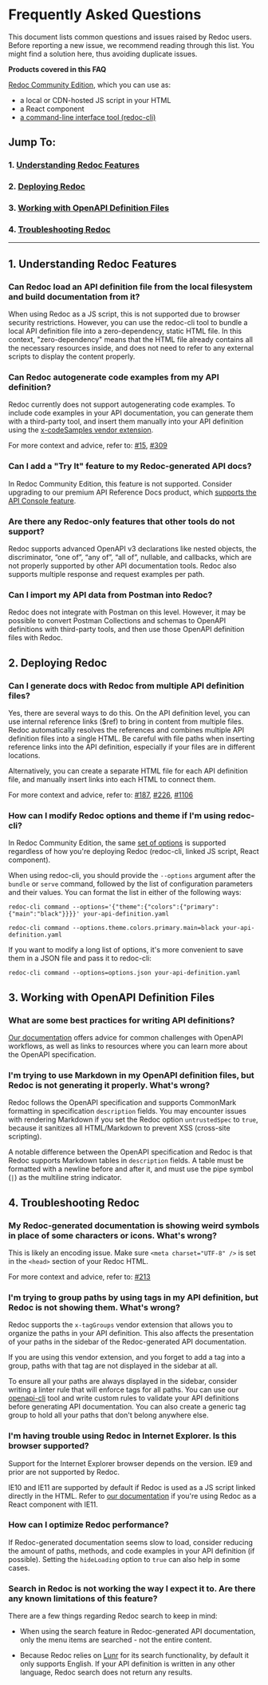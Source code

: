 # Frequently Asked Questions

This document lists common questions and issues raised by Redoc users. 
Before reporting a new issue, we recommend reading through this list. You might find a solution here, thus avoiding duplicate issues.

**Products covered in this FAQ**

[Redoc Community Edition](https://redoc.ly/redoc), which you can use as:

  - a local or CDN-hosted JS script in your HTML
  - a React component
  - [a command-line interface tool (redoc-cli)](https://github.com/Redocly/redoc/blob/master/cli/README.md)


## Jump To:

### 1. [Understanding Redoc Features](#1-understanding-redoc-features-1)

### 2. [Deploying Redoc](#2-deploying-redoc-1)

### 3. [Working with OpenAPI Definition Files](#3-working-with-openapi-definition-files-1)

### 4. [Troubleshooting Redoc](#4-troubleshooting-redoc-1)


----


## 1. Understanding Redoc Features


### Can Redoc load an API definition file from the local filesystem and build documentation from it?

When using Redoc as a JS script, this is not supported due to browser security restrictions. 
However, you can use the redoc-cli tool to bundle a local API definition file into a zero-dependency, static HTML file.
In this context, "zero-dependency" means that the HTML file already contains all the necessary resources inside, and does not need to refer to any
external scripts to display the content properly.


### Can Redoc autogenerate code examples from my API definition?

Redoc currently does not support autogenerating code examples. To include code examples in your API documentation,
you can generate them with a third-party tool, and insert them manually into your API definition using the 
[x-codeSamples vendor extension](https://github.com/Redocly/redoc/blob/master/docs/redoc-vendor-extensions.md#x-codeSamples). 

For more context and advice, refer to: [#15](https://github.com/Redocly/redoc/issues/15), [#309](https://github.com/Redocly/redoc/issues/309)


### Can I add a "Try It" feature to my Redoc-generated API docs?

In Redoc Community Edition, this feature is not supported. Consider upgrading to our premium API Reference Docs product, 
which [supports the API Console feature](https://redoc.ly/docs/api-reference-docs/console-overview/).


### Are there any Redoc-only features that other tools do not support?

Redoc supports advanced OpenAPI v3 declarations like nested objects, the discriminator, “one of”, “any of”, “all of”, nullable, and callbacks, which are not properly supported by other API documentation tools. Redoc also supports multiple response and request examples per path.


### Can I import my API data from Postman into Redoc?

Redoc does not integrate with Postman on this level. However, it may be possible to convert Postman Collections and schemas to OpenAPI definitions with third-party tools, and then use those OpenAPI definition files with Redoc.


## 2. Deploying Redoc


### Can I generate docs with Redoc from multiple API definition files?

Yes, there are several ways to do this. On the API definition level, you can use internal reference links ($ref) to bring in content from multiple files. Redoc automatically resolves the references and combines multiple API definition files into a single HTML. Be careful with file paths when inserting reference links into the API definition, especially if your files are in different locations.

Alternatively, you can create a separate HTML file for each API definition file, and manually insert links into each HTML to connect them.

For more context and advice, refer to: [#187](https://github.com/Redocly/redoc/issues/187), [#226](https://github.com/Redocly/redoc/issues/226), 
[#1106](https://github.com/Redocly/redoc/issues/1106)


### How can I modify Redoc options and theme if I'm using redoc-cli?

In Redoc Community Edition, the same [set of options](https://github.com/Redocly/redoc#redoc-options-object) is supported regardless of how you're deploying Redoc (redoc-cli, linked JS script, React component).

When using redoc-cli, you should provide the `--options` argument after the `bundle` or `serve` command, followed by the list of configuration parameters and their values. You can format the list in either of the following ways:

`redoc-cli command --options='{"theme":{"colors":{"primary":{"main":"black"}}}}' your-api-definition.yaml`

`redoc-cli command --options.theme.colors.primary.main=black your-api-definition.yaml`

If you want to modify a long list of options, it's more convenient to save them in a JSON file and pass it to redoc-cli:

`redoc-cli command --options=options.json your-api-definition.yaml`


## 3. Working with OpenAPI Definition Files

### What are some best practices for writing API definitions?

[Our documentation](https://redoc.ly/docs/resources/openapi-decisions/) offers advice for common challenges with OpenAPI workflows, 
as well as links to resources where you can learn more about the OpenAPI specification.

### I'm trying to use Markdown in my OpenAPI definition files, but Redoc is not generating it properly. What's wrong?

Redoc follows the OpenAPI specification and supports CommonMark formatting in specification `description` fields. You may encounter issues with rendering
Markdown if you set the Redoc option `untrustedSpec` to `true`, because it sanitizes all HTML/Markdown to prevent XSS (cross-site scripting).

A notable difference between the OpenAPI specification and Redoc is that Redoc supports Markdown tables in `description` fields. A table must be formatted with a
newline before and after it, and must use the pipe symbol (`|`) as the multiline string indicator.


## 4. Troubleshooting Redoc


### My Redoc-generated documentation is showing weird symbols in place of some characters or icons. What's wrong?

This is likely an encoding issue. Make sure `<meta charset="UTF-8" />` is set in the `<head>` section of your Redoc HTML.

For more context and advice, refer to: [#213](https://github.com/Redocly/redoc/issues/213)


### I'm trying to group paths by using tags in my API definition, but Redoc is not showing them. What's wrong?

Redoc supports the `x-tagGroups` vendor extension that allows you to organize the paths in your API definition. This also affects the presentation of 
your paths in the sidebar of the Redoc-generated API documentation. 

If you are using this vendor extension, and you forget to add a tag into a group, paths with that tag are not displayed in the sidebar at all.

To ensure all your paths are always displayed in the sidebar, consider writing a linter rule that will enforce tags for all paths. 
You can use our [openapi-cli](https://github.com/Redocly/openapi-cli) tool and write custom rules to validate your API definitions before generating API documentation. You can also create a generic tag group to hold all your paths that don't belong anywhere else. 


### I'm having trouble using Redoc in Internet Explorer. Is this browser supported?

Support for the Internet Explorer browser depends on the version. IE9 and prior are not supported by Redoc.

IE10 and IE11 are supported by default if Redoc is used as a JS script linked directly in the HTML. 
Refer to [our documentation](https://github.com/Redocly/redoc/blob/master/docs/usage-with-ie11.md) if you're using Redoc as a React component with IE11. 


### How can I optimize Redoc performance?

If Redoc-generated documentation seems slow to load, consider reducing the amount of paths, methods, and code examples in your API definition (if possible).
Setting the `hideLoading` option to `true` can also help in some cases.


### Search in Redoc is not working the way I expect it to. Are there any known limitations of this feature?

There are a few things regarding Redoc search to keep in mind:

- When using the search feature in Redoc-generated API documentation, only the menu items are searched - not the entire content. 

- Because Redoc relies on [Lunr](https://lunrjs.com/guides/language_support.html) for its search functionality, by default it only supports English. 
If your API definition is written in any other language, Redoc search does not return any results.

